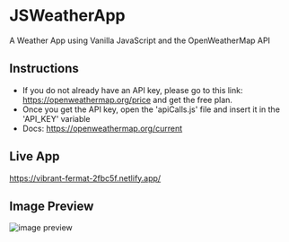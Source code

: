 # JSWeatherApp
A Weather App using Vanilla JavaScript and the OpenWeatherMap API

## Instructions 
- If you do not already have an API key, please go to this link: https://openweathermap.org/price and get the free plan.
- Once you get the API key, open the 'apiCalls.js' file and insert it in the 'API_KEY' variable
- Docs: https://openweathermap.org/current

## Live App
https://vibrant-fermat-2fbc5f.netlify.app/

## Image Preview
![image preview](https://i.gyazo.com/eb19cf3446db888e2a1ec8a237212b0e.jpg)

